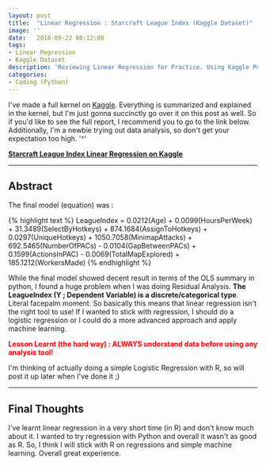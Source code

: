 ```yaml
---
layout: post
title:  "Linear Regression : Starcraft League Index (Kaggle Dataset)"
image: ''
date:   2018-09-22 00:12:00
tags:
- Linear Regression
- Kaggle Dataset
description: 'Reviewing Linear Regression for Practice. Using Kaggle Public Dataset : Skillcraft'
categories:
- Coding (Python)
---
```


I've made a full kernel on [Kaggle](www.kaggle.com). Everything is summarized and explained in the kernel, but I'm just gonna succinctly go over it on this post as well. So if you'd like to see the full report, I recommend you to go to the link below. Additionally, I'm a newbie trying out data analysis, so don't get your expectation too high. '^'

**[Starcraft League Index Linear Regression on Kaggle](https://www.kaggle.com/chungjinwoo5d/linear-reg-w-skillcraft-data-novice-attempt)**

---

## Abstract

The final model (equation) was :

{% highlight text %}
LeagueIndex = 0.0212(Age) + 0.0099(HoursPerWeek) + 31.3489(SelectByHotkeys) + 874.1684(AssignToHotkeys) + 0.0297(UniqueHotkeys) + 1050.7058(MinimapAttacks) + 692.5465(NumberOfPACs) - 0.0104(GapBetweenPACs) + 0.1599(ActionsInPAC) - 0.0069(TotalMapExplored) + 185.1212(WorkersMade)
{% endhighlight %}

While the final model showed decent result in terms of the OLS summary in python, I found a huge problem when I was doing Residual Analysis. **The LeagueIndex (Y ; Dependent Variable) is a discrete/categorical type**. Literal facepalm moment. So basically this means that linear regression isn't the right tool to use! If I wanted to stick with regression, I should do a logistic regression or I could do a more advanced approach and apply machine learning.

<span style="color:red">**Lesson Learnt (the hard way) : ALWAYS understand data before using any analysis tool!**</span>

I'm thinking of actually doing a simple Logistic Regression with R, so will post it up later when I've done it ;)

---

## Final Thoughts

I've learnt linear regression in a very short time (in R) and don't know much about it. I wanted to try regression with Python and overall it wasn't as good as R. So, I think I will stick with R on regressions and simple machine learning. Overall great experience.
